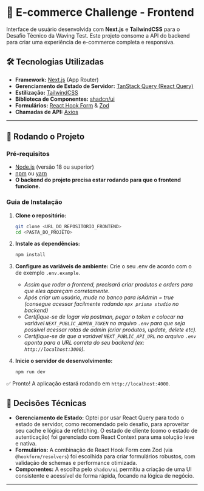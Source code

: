 # 🎨 E-commerce Challenge - Frontend

Interface de usuário desenvolvida com **Next.js** e **TailwindCSS** para o Desafio Técnico da Waving Test.  Este projeto consome a API do backend para criar uma experiência de e-commerce completa e responsiva.

## 🛠️ Tecnologias Utilizadas

-   **Framework:** [Next.js](https://nextjs.org/) (App Router) 
-   **Gerenciamento de Estado de Servidor:** [TanStack Query (React Query)](https://tanstack.com/query/latest) 
-   **Estilização:** [TailwindCSS](https://tailwindcss.com/) 
-   **Biblioteca de Componentes:** [shadcn/ui](https://ui.shadcn.com/) 
-   **Formulários:** [React Hook Form](https://react-hook-form.com/) & [Zod](https://zod.dev/)
-   **Chamadas de API:** [Axios](https://axios-http.com/)

---

## 🏁 Rodando o Projeto

### Pré-requisitos
-   [Node.js](https://nodejs.org/) (versão 18 ou superior)
-   [npm](https://www.npmjs.com/) ou [yarn](https://yarnpkg.com/)
-   **O backend do projeto precisa estar rodando para que o frontend funcione.**

### Guia de Instalação

1.  **Clone o repositório:**
    ```bash
    git clone <URL_DO_REPOSITORIO_FRONTEND>
    cd <PASTA_DO_PROJETO>
    ```

2.  **Instale as dependências:**
    ```bash
    npm install
    ```

3.  **Configure as variáveis de ambiente:**
    Crie o seu .env de acordo com o de exemplo `.env.example`.

    - *Assim que rodar o frontend, precisará criar produtos e orders para que eles apareçam corretamente.*
    - *Após criar um usuário, mude no banco para isAdmin = true (consegue acessar facilmente rodando `npx prisma studio` no backend)*
    - *Certifique-se de logar via postman, pegar o token e colocar na variável `NEXT_PUBLIC_ADMIN_TOKEN` no arquivo `.env` para que seja possível acessar rotas de admin (criar produtos, update, delete etc).*
    - *Certifique-se de que a variável `NEXT_PUBLIC_API_URL` no arquivo `.env` aponta para a URL correta do seu backend (ex: `http://localhost:3000`).*

4.  **Inicie o servidor de desenvolvimento:**
    ```bash
    npm run dev
    ```

✅ Pronto! A aplicação estará rodando em `http://localhost:4000`.

## 🧠 Decisões Técnicas

-   **Gerenciamento de Estado:** Optei por usar React Query para todo o estado de servidor, como recomendado pelo desafio, para aproveitar seu cache e lógica de refetching. O estado de cliente (como o estado de autenticação) foi gerenciado com React Context para uma solução leve e nativa.
-   **Formulários:** A combinação de React Hook Form com Zod (via `@hookform/resolvers`) foi escolhida para criar formulários robustos, com validação de schemas e performance otimizada.
-   **Componentes:** A escolha pelo `shadcn/ui` permitiu a criação de uma UI consistente e acessível de forma rápida, focando na lógica de negócio.
---
